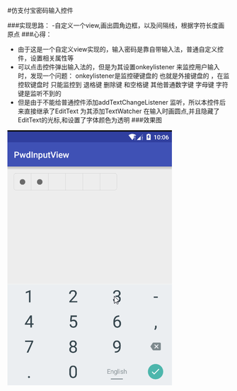 #仿支付宝密码输入控件

###实现思路：
	-自定义一个view,画出圆角边框，以及间隔线，根据字符长度画原点
###心得：
- 由于这是一个自定义view实现的，输入密码是靠自带输入法，普通自定义控件，设置相关属性等
- 可以点击控件弹出输入法的，但是为其设置onkeylistener 来监控用户输入时，发现一个问题： onkeylistener是监控硬键盘的 也就是外接键盘的 ，在监控软键盘时 只能监控到 退格键 删除键 和空格键 其他普通数字键 字母键 字符键是监听不到的
- 但是由于不能给普通控件添加addTextChangeListener 监听，所以本控件后来直接继承了EditText 为其添加TextWatcher 在输入时画圆点,并且隐藏了EditText的光标,和设置了字体颜色为透明
###效果图

![img](https://github.com/vinyumao/PwdInputView/blob/master/app/src/main/assets/pwdInputView.gif)
